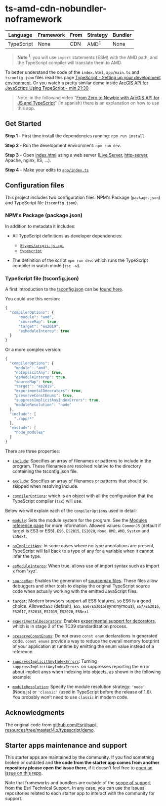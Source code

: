 # ts-amd-cdn-nobundler-noframework

|Language|Framework|From|Strategy|Bundler|
|---|---|---|---|---|
|TypeScript|None|CDN|AMD<sup>1</sup>|None|

> **Note <sup>1</sup>**: you will use `import` statements (ESM) with the AMD path, and the TypeScript compiler will translate them to AMD.

To better understand the code of the `index.html`, `app/main.ts` and `tsconfig.json` files read this page [TypeScript - Setting up your development environment](https://developers.arcgis.com/javascript/latest/typescript-setup/). Or you watch a pretty similar demo inside [ArcGIS API for JavaScript: Using TypeScript - min 21:30](https://youtu.be/TYxHZb1HPqs?t=1290)

> Note: in the following video "[From Zero to Newbie with ArcGIS API for JS and TypeScript](https://www.youtube.com/watch?v=vkK22tmCeXQ)" (in spanish) there is an explanation on how to use this app.

## Get Started

**Step 1** - First time install the dependencies running: `npm run install`.

**Step 2** - Run the development environment: `npm run dev`.

**Step 3** - Open [index.html](./index.html) using a web server ([Live Server](https://marketplace.visualstudio.com/items?itemName=ritwickdey.LiveServer), [http-server](https://www.npmjs.com/package/http-server), Apache, nginx, IIS, ...).

**Step 4** - Make your edits to [`app/index.ts`](./app/index.ts)

## Configuration files

This project includes two configuration files: NPM's Package (`package.json`) and TypeScript file (`tsconfig.json`).

### NPM's Package (package.json)

In addition to metadata it includes:

* All TypeScript definitions as developer dependencies: 

  * [`@types/arcgis-js-api`](https://www.npmjs.com/package/@types/arcgis-js-api)
  * [`typescript`](https://www.npmjs.com/package/@types/arcgis-js-api)

* The definition of the script `npm run dev`: which runs the TypeScript compiler in watch mode (`tsc -w`).

### TypeScript file (tsconfig.json)

A first introduction to the [tsconfig.json](../tsconfig) can be [found here](https://developers.arcgis.com/javascript/latest/typescript-setup/#first-typescript-file).

You could use this version:

```js
{
  "compilerOptions": {
      "module": "amd",
      "sourceMap": true,
      "target": "es2019",
      "esModuleInterop": true
  }
}
```

Or a more complex version:

```js
{
  "compilerOptions": {
    "module": "amd",
    "noImplicitAny": true,
    "esModuleInterop": true,
    "sourceMap": true,
    "target": "es2019",
    "experimentalDecorators": true,
    "preserveConstEnums": true,
    "suppressImplicitAnyIndexErrors": true,
    "moduleResolution": "node"
  },
  "include": [
    "./app/*"
  ],
  "exclude": [
    "node_modules"
  ]
}
```

There are three properties:

* [`include`](https://www.typescriptlang.org/tsconfig#include): Specifies an array of filenames or patterns to include in the program. These filenames are resolved relative to the directory containing the tsconfig.json file.

* [`exclude`](https://www.typescriptlang.org/tsconfig#exclude): Specifies an array of filenames or patterns that should be skipped when resolving include.

* [`compilerOptions`](https://www.typescriptlang.org/tsconfig): which is an object with all the configuration that the TypeScript compiler (`tsc`) will use.

Below we will explain each of the `compilerOptions` used in detail:

* [`module`](https://www.typescriptlang.org/tsconfig#module): Sets the module system for the program. See the [Modules reference page](https://www.typescriptlang.org/docs/handbook/modules.html) for more information. Allowed values:
`CommonJS` (default if target is ES3 or ES5), `ES6`, `ES2015`, `ES2020`, `None`, `UMD`, `AMD`, `System` and `ESNext`.

* [`noImplicitAny`](https://www.typescriptlang.org/tsconfig#noImplicitAny): In some cases where no type annotations are present, TypeScript will fall back to a type of any for a variable when it cannot infer the type.

* [`esModuleInterop`](https://www.typescriptlang.org/tsconfig#module): When true, allows use of import syntax such as import x from 'xyz'.

* [`sourceMap`](https://www.typescriptlang.org/tsconfig#module): Enables the generation of [sourcemap files](https://developer.mozilla.org/docs/Tools/Debugger/How_to/Use_a_source_map). These files allow debuggers and other tools to display the original TypeScript source code when actually working with the emitted JavaScript files.

* [`target`](https://www.typescriptlang.org/tsconfig#target): Modern browsers support all ES6 features, so ES6 is a good choice. 
Allowed:`ES3` (default), `ES5`, `ES6/ES2015`(synonymous), `ES7/ES2016`, `ES2017`, `ES2018`, `ES2019`, `ES2020`, `ESNext`

* [`experimentalDecorators`](https://www.typescriptlang.org/tsconfig#experimentalDecorators): Enables [experimental support for decorators](https://github.com/tc39/proposal-decorators), which is in stage 2 of the TC39 standardization process.

* [`preserveConstEnums`](https://www.typescriptlang.org/tsconfig#preserveConstEnums): Do not erase `const enum` declarations in generated code. `const enums` provide a way to reduce the overall memory footprint of your application at runtime by emitting the enum value instead of a reference.

* [`suppressImplicitAnyIndexErrors`](https://www.typescriptlang.org/tsconfig#suppressImplicitAnyIndexErrors): Turning `suppressImplicitAnyIndexErrors `on suppresses reporting the error about implicit anys when indexing into objects, as shown in the following example:

* [`moduleResolution`](https://www.typescriptlang.org/tsconfig#moduleResolution): Specify the module resolution strategy: `'node'` (Node.js) or `'classic'` (used in TypeScript before the release of 1.6). You probably won’t need to use `classic` in modern code.

## Acknowledgments

The original code from [github.com/Esri/jsapi-resources/tree/master/4.x/typescript/demo](https://github.com/Esri/jsapi-resources/tree/master/4.x/typescript/demo).

## Starter apps maintenance and support

This starter apps are maintained by the community. If you find something broken or outdated and **the code from the starter app comes from another repository please open the issue there**, if it doesn't feel free to [open an issue on this repo](https://github.com/hhkaos/arcgis-js-api-starter-apps/issues).

Note that frameworks and bundlers are outside of the [scope of support](https://support.esri.com/en/supportscope) from the Esri Technical Support. In any case, you can use the issues repositories related to each starter app to interact with the community for support.